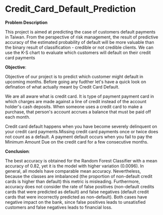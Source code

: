 # Credit_Card_Default_Prediction

**Problem Description**

This project is aimed at predicting the case of customers default payments in Taiwan. From the perspective of risk management, the result of predictive accuracy of the estimated probability of default will be more valuable than the binary result of classification - credible or not credible clients. We can use the K-S chart to evaluate which customers will default on their credit card payments

**Objective**:

Objective of our project is to predict which customer might default in upcoming months. Before going any fudther let's have a quick look on defination of what actually meant by Credit Card Default.

We are all aware what is credit card. It is type of payment payment card in which charges are made against a line of credit instead of the account holder's cash deposits. When someone uses a credit card to make a purchase, that person's account accrues a balance that must be paid off each month.

Credit card default happens when you have become severely delinquent on your credit card payments.Missing credit card payments once or twice does not count as a default. A payment default occurs when you fail to pay the Minimum Amount Due on the credit card for a few consecutive months.

**Conclusion**:

The best accuracy is obtained for the Random Forest Classifier with a mean accuracy of 0.82, yet it is the model with higher variation (0.0096). In general, all models have comparable mean accuracy. Nevertheless, because the classes are imbalanced (the proportion of non-default credit cards is higher than default) this metric is misleading. Furthermore, accuracy does not consider the rate of false positives (non-default credits cards that were predicted as default) and false negatives (default credit cards that were incorrectly predicted as non-default). Both cases have negative impact on the bank, since false positives leads to unsatisfied customers and false negatives leads to financial loss.


